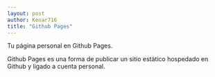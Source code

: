 ```yaml
---
layout: post
author: Kenar716
title: "Github Pages"
---
```

Tu página personal en Github Pages.

Github Pages es una forma de publicar un sitio estático hospedado en Github y ligado a cuenta personal.
